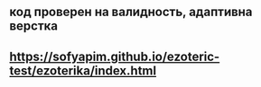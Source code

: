 ## код проверен на валидность, адаптивна верстка


 ## https://sofyapim.github.io/ezoteric-test/ezoterika/index.html